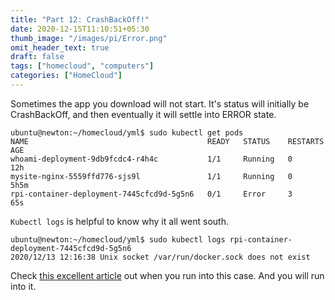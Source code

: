 ```yaml
---
title: "Part 12: CrashBackOff!"
date: 2020-12-15T11:10:51+05:30
thumb_image: "/images/pi/Error.png"
omit_header_text: true
draft: false
tags: ["homecloud", "computers"]
categories: ["HomeCloud"]
---
```


Sometimes the app you download will not start.  It's status will initially be CrashBackOff, and then eventually it will settle into ERROR state.

```
ubuntu@newton:~/homecloud/yml$ sudo kubectl get pods
NAME                                        READY   STATUS    RESTARTS   AGE
whoami-deployment-9db9fcdc4-r4h4c           1/1     Running   0          12h
mysite-nginx-5559ffd776-sjs9l               1/1     Running   0          5h5m
rpi-container-deployment-7445cfcd9d-5g5n6   0/1     Error     3          65s
```

`Kubectl logs` is helpful to know why it all went south.

```
ubuntu@newton:~/homecloud/yml$ sudo kubectl logs rpi-container-deployment-7445cfcd9d-5g5n6
2020/12/13 12:16:38 Unix socket /var/run/docker.sock does not exist
```

Check [this excellent article](/https://managedkube.com/kubernetes/pod/failure/crashloopbackoff/k8sbot/troubleshooting/2019/02/12/pod-failure-crashloopbackoff.html) out when you run into this case. And you will run into it. 